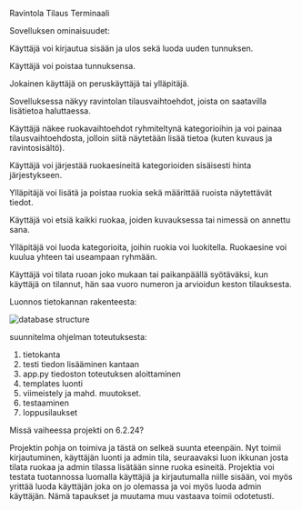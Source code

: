 Ravintola Tilaus Terminaali

Sovelluksen ominaisuudet:


Käyttäjä voi kirjautua sisään ja ulos sekä luoda uuden tunnuksen.

Käyttäjä voi poistaa tunnuksensa.

Jokainen käyttäjä on peruskäyttäjä tai ylläpitäjä.

Sovelluksessa näkyy ravintolan tilausvaihtoehdot, joista on saatavilla lisätietoa haluttaessa.

Käyttäjä näkee ruokavaihtoehdot ryhmiteltynä kategorioihin ja voi painaa tilausvaihtoehdosta, jolloin siitä näytetään lisää tietoa (kuten kuvaus ja ravintosisältö).

Käyttäjä voi järjestää ruokaesineitä kategorioiden sisäisesti hinta järjestykseen.

Ylläpitäjä voi lisätä ja poistaa ruokia sekä määrittää ruoista näytettävät tiedot.

Käyttäjä voi etsiä kaikki ruokaa, joiden kuvauksessa tai nimessä on annettu sana.

Ylläpitäjä voi luoda kategorioita, joihin ruokia voi luokitella. Ruokaesine voi kuulua yhteen tai useampaan ryhmään.

Käyttäjä voi tilata ruoan joko mukaan tai paikanpäällä syötäväksi, kun käyttäjä on tilannut, hän saa vuoro numeron ja arvioidun keston tilauksesta.

Luonnos tietokannan rakenteesta:

![database structure](https://github.com/kimtakala/tsoha-ravintola_tilaus_terminaali/assets/144361787/74155a15-36ec-422b-a7be-4842755a8396)



suunnitelma ohjelman toteutuksesta:

1. tietokanta
2. testi tiedon lisääminen kantaan
3. app.py tiedoston toteutuksen aloittaminen
4. templates luonti
5. viimeistely ja mahd. muutokset.
6. testaaminen
7. loppusilaukset


Missä vaiheessa projekti on 6.2.24?

Projektin pohja on toimiva ja tästä on selkeä suunta eteenpäin. Nyt toimii kirjautuminen, käyttäjän luonti ja admin tila, seuraavaksi luon ikkunan josta tilata ruokaa ja admin tilassa lisätään sinne ruoka esineitä.
Projektia voi testata tuotannossa luomalla käyttäjiä ja kirjautumalla niille sisään, voi myös yrittää luoda käyttäjän joka on jo olemassa ja voi myös luoda admin käyttäjän. Nämä tapaukset ja muutama muu vastaava toimii odotetusti.
